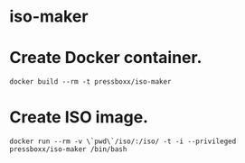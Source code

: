 # iso-maker


# Create Docker container.
```
docker build --rm -t pressboxx/iso-maker
```

# Create ISO image.
```
docker run --rm -v \`pwd\`/iso/:/iso/ -t -i --privileged pressboxx/iso-maker /bin/bash
```
